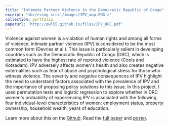 ```yaml
---
title: "Intimate Partner Violence in the Democratic Republic of Congo"
excerpt: "<br/><img src='/images/IPV_map.PNG'>"
collection: portfolio
paperurl: 'http://qwl55.github.io/files/IPV_DRC.pdf'
---
```


Violence against women is a violation of human rights and among all forms of violence, intimate
partner violence (IPV) is considered to be the most common form (Devries et al.). This issue
is particularly salient in developing countries such as the Democratic Republic of Congo (DRC),
which is estimated to have the highest rate of reported violence (Cools and Kotsadam). IPV adversely
affects women's health and also creates negative externalities such as fear of abuse and
psychological stress for those who witness violence. The severity and negative consequences of
IPV highlight the need to understand factors associated with the prevalence of IPV and the importance
of proposing policy solutions to this issue. In this project, I used permutation tests and logistic
regression to explore whether in DRC women's probability of experiencing IPV is associated with
the following four individual-level characteristics of women: employment status, property ownership,
household wealth, years of education.

Learn more about this on the [Github](https://github.com/QWL55/STATS406-Computational-Methods-Final-Project). Read the [full paper](http://qwl55.github.io/files/IPV_DRC.pdf) and [poster](http://qwl55.github.io/files/Lin_URP520_Poster.pdf).

